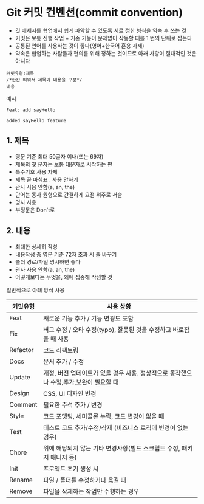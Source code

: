 # Git 커밋 컨벤션(commit convention)

- 깃 메세지를 협업에서 쉽게 파악할 수 있도록 서로 정한 형식을 약속 후 쓰는 것
- 커밋은 보통 진행 작업 + 기존 기능이 문제없이 작동할 때를 1 번의 단위로 잡는다
- 공통된 언어를 사용하는 것이 좋다(영어+한국어 혼용 자제)
- 약속은 협업하는 사람들과 편의를 위해 정하는 것이므로 아래 사항이 절대적인 것은 아니다

```
커밋유형:제목
/*한칸 띄워서 제목과 내용을 구분*/
내용
```

예시
```
Feat: add sayHello

added sayHello feature
```

## 1. 제목

- 영문 기준 최대 50글자 이내(또는 69자)
- 제목의 첫 문자는 보통 대문자로 시작하는 편
- 특수기호 사용 자제
- 제목 끝 마침표 . 사용 안하기
- 관사 사용 안함(a, an, the)
- 단어는 동사 원형으로 간결하게 요점 위주로 서술
- 명사 사용
- 부정문은 Don't로

## 2. 내용

- 최대한 상세히 작성
- 내용작성 중 영문 기준 72자 초과 시 줄 바꾸기
- 폴더 경로/파일 명시하면 좋다
- 관사 사용 안함(a, an, the)
- 어떻게보다는 무엇을, 왜에 집중해 작성할 것

일반적으로 아래 방식 사용

| 커밋유형 | 사용 상황 |
|----------|-----------|
|Feat|새로운 기능 추가 / 기능 변경도 포함|
|Fix|버그 수정 / 오타 수정(typo), 잘못된 것을 수정하고 바로잡을 때 사용|
|Refactor|코드 리팩토링|
|Docs|문서 추가 / 수정|
|Update|개정, 버전 업데이트가 있을 경우 사용. 정상적으로 동작했으나 수정,추가,보완이 필요할 때|
|Design|CSS, UI 디자인 변경|
|Comment|필요한 주석 추가 / 변경|
|Style|코드 포맷팅, 세미콜론 누락, 코드 변경이 없을 때|
|Test|테스트 코드 추가/수정/삭제 (비즈니스 로직에 변경이 없는 경우)|
|Chore|위에 해당되지 않는 기타 변경사항(빌드 스크립트 수정, 패키지 매니저 등)|
|Init|프로젝트 초기 생성 시|
|Rename|파일 / 폴더를 수정하거나 옮길 때|
|Remove|파일을 삭제하는 작업만 수행하는 경우|

 